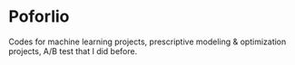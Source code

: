 # Poforlio
Codes for machine learning projects, prescriptive modeling &amp; optimization projects, A/B test that I did before.
